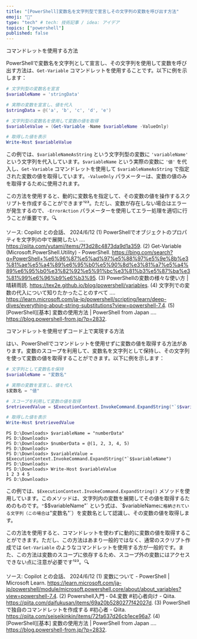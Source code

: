 ```yaml
---
title: "[PowerShell]変数名を文字列型で宣言しその文字列の変数を呼び出す方法"
emoji: "👏"
type: "tech" # tech: 技術記事 / idea: アイデア
topics: ["powershell"]
published: false
---
```


コマンドレットを使用する方法

PowerShellで変数名を文字列として宣言し、その文字列を使用して変数を呼び出す方法は、`Get-Variable` コマンドレットを使用することです。以下に例を示します：

```powershell
# 文字列型の変数名を宣言
$variableName = 'stringData'

# 実際の変数を宣言し、値を代入
$stringData = @('a', 'b', 'c', 'd', 'e')

# 文字列型の変数名を使用して変数の値を取得
$variableValue = (Get-Variable -Name $variableName -ValueOnly)

# 取得した値を表示
Write-Host $variableValue
```

この例では、`$variableNameAsString` という文字列型の変数に `'variableName'` という文字列を代入しています。`$variableName` という実際の変数に `'値'` を代入し、`Get-Variable` コマンドレットを使用して `$variableNameAsString` で指定された変数の値を取得しています。`-ValueOnly` パラメーターは、変数の値のみを取得するために使用されます。

この方法を使用すると、動的に変数名を指定して、その変数の値を操作するスクリプトを作成することができます¹²³。ただし、変数が存在しない場合はエラーが発生するので、`-ErrorAction` パラメーターを使用してエラー処理を適切に行うことが重要です。🔍

ソース: Copilot との会話、 2024/6/12
(1) PowerShellでオブジェクトのプロパティを文字列の中で展開したい .... https://qiita.com/yutami/items/7f3d28c4873da9d1a359.
(2) Get-Variable (Microsoft.PowerShell.Utility) - PowerShell. https://bing.com/search?q=PowerShell+%e6%96%87%e5%ad%97%e5%88%97%e5%9e%8b%e3%81%ae%e5%a4%89%e6%95%b0%e5%90%8d%e3%81%a7%e5%a4%89%e6%95%b0%e3%82%92%e5%91%bc%e3%81%b3%e5%87%ba%e3%81%99%e6%96%b9%e6%b3%95.
(3) PowerShellの変数の様々な使い方 | 晴耕雨読. https://tex2e.github.io/blog/powershell/variables.
(4) 文字列での変数の代入について知りたかったことのすべて .... https://learn.microsoft.com/ja-jp/powershell/scripting/learn/deep-dives/everything-about-string-substitutions?view=powershell-7.4.
(5) [PowerShell][基本] 変数の使用方法 | PowerShell from Japan .... https://blog.powershell-from.jp/?p=2832.

コマンドレットを使用せずコード上で実現する方法

はい、PowerShellでコマンドレットを使用せずに変数の値を取得する方法があります。変数のスコープを利用して、変数名を文字列として保持し、その文字列を使って変数の値を取得することができます。以下に例を示します：

```powershell
# 文字列として変数名を保持
$variableName = "変数名"

# 実際の変数を宣言し、値を代入
$変数名 = "値"

# スコープを利用して変数の値を取得
$retrievedValue = $ExecutionContext.InvokeCommand.ExpandString("`$$variableName")

# 取得した値を表示
Write-Host $retrievedValue
```

```powershell:
PS D:\Downloads> $variableName = "numberData"
PS D:\Downloads>
PS D:\Downloads> $numberData = @(1, 2, 3, 4, 5)
PS D:\Downloads>
PS D:\Downloads> $variableValue = $ExecutionContext.InvokeCommand.ExpandString("`$$variableName")
PS D:\Downloads>
PS D:\Downloads> Write-Host $variableValue
1 2 3 4 5
PS D:\Downloads>
```

この例では、`$ExecutionContext.InvokeCommand.ExpandString()` メソッドを使用しています。このメソッドは、文字列内の変数を展開してその値を取得するためのものです。`"`$$variableName"` という式は、`$variableName` に格納されている文字列（この場合は `"変数名"`）を変数名として認識し、その変数の値を取得します。

この方法を使用すると、コマンドレットを使わずに動的に変数の値を取得することができます。ただし、この方法はあまり一般的ではなく、通常のスクリプト作成では `Get-Variable` のようなコマンドレットを使用する方が一般的です。また、この方法は変数のスコープに依存するため、スコープ外の変数にはアクセスできない点に注意が必要です¹²³。🔍

ソース: Copilot との会話、 2024/6/12
(1) 変数について - PowerShell | Microsoft Learn. https://learn.microsoft.com/ja-jp/powershell/module/microsoft.powershell.core/about/about_variables?view=powershell-7.4.
(2) Powershell入門 - 04.変数 #初心者向け - Qiita. https://qiita.com/daifukusan/items/69a20b5280277f42027d.
(3) PowerShellで独自のコマンドレットを作成する #初心者 - Qiita. https://qiita.com/seiseikinkin/items/72fa637d26cb1ece96a7.
(4) [PowerShell][基本] 変数の使用方法 | PowerShell from Japan .... https://blog.powershell-from.jp/?p=2832.

